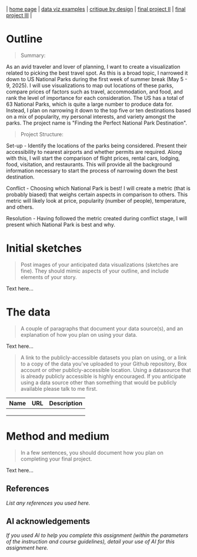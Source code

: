 | [home page](https://cmustudent.github.io/tswd-portfolio-templates/) | [data viz examples](dataviz-examples.md) | [critique by design](critique-by-design.md) | [final project II](final-project-part-two.md) | [final project III](final-project-part-three.md) |

# Outline
> Summary: 
 
As an avid traveler and lover of planning, I want to create a visualization related to picking the best travel spot. As this is a broad topic, I narrowed it down to US National Parks during the first week of summer break (May 5 - 9, 2025). I will use visualizations to map out locations of these parks, compare prices of factors such as travel, accommodation, and food, and rank the level of importance for each consideration. The US has a total of 63 National Parks, which is quite a large number to produce data for. Instead, I plan on narrowing it down to the top five or ten destinations based on a mix of popularity, my personal interests, and variety amongst the parks. The project name is "Finding the Perfect National Park Destination". 

> Project Structure:  

Set-up - Identify the locations of the parks being considered. Present their accessibility to nearest airports and whether permits are required. Along with this, I will start the comparison of flight prices, rental cars, lodging, food, visitation, and restaurants. This will provide all the background information necessary to start the process of narrowing down the best destination.

Conflict - Choosing which National Park is best! I will create a metric (that is probably biased) that weighs certain aspects in comparison to others. This metric will likely look at price, popularity (number of people), temperature, and others.

Resolution - Having followed the metric created during conflict stage, I will present which National Park is best and why.  

# Initial sketches
> Post images of your anticipated data visualizations (sketches are fine). They should mimic aspects of your outline, and include elements of your story.  

Text here...

# The data
> A couple of paragraphs that document your data source(s), and an explanation of how you plan on using your data. 

Text here...

> A link to the publicly-accessible datasets you plan on using, or a link to a copy of the data you've uploaded to your Github repository, Box account or other publicly-accessible location. Using a datasource that is already publicly accessible is highly encouraged.  If you anticipate using a data source other than something that would be publicly available please talk to me first. 

| Name | URL | Description |
|------|-----|-------------|
|      |     |             |
|      |     |             |
|      |     |             |

# Method and medium
> In a few sentences, you should document how you plan on completing your final project. 

Text here...

## References
_List any references you used here._

## AI acknowledgements
_If you used AI to help you complete this assignment (within the parameters of the instruction and course guidelines), detail your use of AI for this assignment here._
